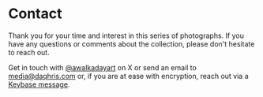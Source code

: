 # Contact

Thank you for your time and interest in this series of photographs. If you have any questions or comments about the collection, please don't hesitate to reach out.&#x20;

Get in touch with [@awalkadayart](https://twitter.com/awalkadayart) on X or send an email to [media@daqhris.com](mailto:media@daqhris.com) or, if you are at ease with encryption, reach out via a [Keybase message](https://keybase.io/daqhris/chat).
